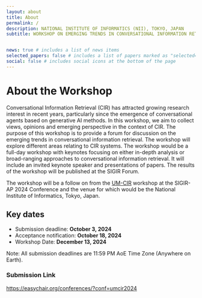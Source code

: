 ```yaml
---
layout: about
title: About
permalink: /
description: NATIONAL INSTITUTE OF INFORMATICS (NII), TOKYO, JAPAN
subtitle: WORKSHOP ON EMERGING TRENDS IN CONVERSATIONAL INFORMATION RETRIEVAL(ET-CIR)


news: true # includes a list of news items
selected_papers: false # includes a list of papers marked as "selected={true}"
social: false # includes social icons at the bottom of the page
---
```



# About the Workshop

Conversational Information Retrieval (CIR) has attracted growing research interest in recent years, particularly since the emergence of conversational agents based on generative AI methods. In this workshop, we aim to collect views, opinions and emerging perspective in the context of CIR. The purpose of this workshop is to provide a forum for discussion on the emerging trends in conversational information retrieval. The workshop will explore different areas relating to CIR systems. The workshop would be a full-day workshop with keynotes focusing on either in-depth analysis or broad-ranging approaches to conversational information retrieval. It will include an invited keynote speaker and presentations of papers. The results of the workshop will be published at the SIGIR Forum.

The workshop will be a follow on from the [UM-CIR](https://um-cir.github.io/) workshop at the SIGIR-AP 2024 Conference and the venue for which would be the National Institute of Informatics, Tokyo, Japan.


## Key dates

<!-- * Submission website open: **September 01, 2024** -->
* Submission deadline: **October 3, 2024**
* Acceptance notification: **October 18, 2024**
* Workshop Date: **December 13, 2024**
  
Note: All submission deadlines are 11:59 PM AoE Time Zone (Anywhere on Earth).

### Submission Link

https://easychair.org/conferences/?conf=umcir2024




<!-- The goal of this workshop is to provide a forum for the exploration of user modelling and its evaluation within CIR -->